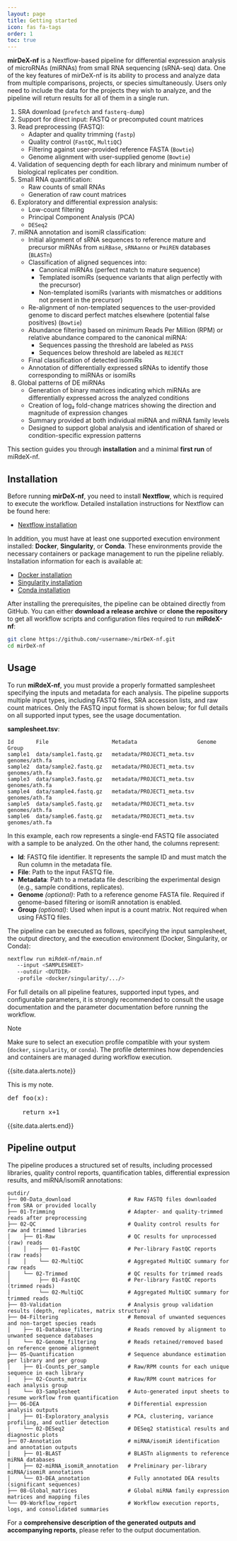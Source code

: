 ```yaml
---
layout: page
title: Getting started
icon: fas fa-tags
order: 1
toc: true
---
```


**mirDeX-nf** is a Nextflow-based pipeline for differential expression analysis of microRNAs (miRNAs) from small RNA sequencing (sRNA-seq) data. One of the key features of mirDeX-nf is its ability to process and analyze data from multiple comparisons, projects, or species simultaneously. Users only need to include the data for the projects they wish to analyze, and the pipeline will return results for all of them in a single run.

1. SRA download (`prefetch` and `fasterq-dump`)
2. Support for direct input: FASTQ or precomputed count matrices
3. Read preprocessing (FASTQ):
   - Adapter and quality trimming (`fastp`)
   - Quality control (`FastQC`, `MultiQC`)
   - Filtering against user-provided reference FASTA (`Bowtie`)
   - Genome alignment with user-supplied genome (`Bowtie`)
4. Validation of sequencing depth for each library and minimum number of biological replicates per condition.
5. Small RNA quantification:
   - Raw counts of small RNAs
   - Generation of raw count matrices
6. Exploratory and differential expression analysis:
   - Low-count filtering
   - Principal Component Analysis (PCA)
   - `DESeq2`
7. miRNA annotation and isomiR classification:
   - Initial alignment of sRNA sequences to reference mature and precursor miRNAs from `miRBase`, `sRNAanno` or `PmiREN` databases (`BLASTn`)
   - Classification of aligned sequences into:
     - Canonical miRNAs (perfect match to mature sequence)
     - Templated isomiRs (sequence variants that align perfectly with the precursor)
     - Non-templated isomiRs (variants with mismatches or additions not present in the precursor)
   - Re-alignment of non-templated sequences to the user-provided genome to discard perfect matches elsewhere (potential false positives) (`Bowtie`)
   - Abundance filtering based on minimum Reads Per Million (RPM) or relative abundance compared to the canonical miRNA:
     - Sequences passing the threshold are labeled as `PASS`
     - Sequences below threshold are labeled as `REJECT`
   - Final classification of detected isomiRs
   - Annotation of differentially expressed sRNAs to identify those corresponding to miRNAs or isomiRs
8. Global patterns of DE miRNAs
   - Generation of binary matrices indicating which miRNAs are differentially expressed across the analyzed conditions
   - Creation of log₂ fold-change matrices showing the direction and magnitude of expression changes
   - Summary provided at both individual miRNA and miRNA family levels
   - Designed to support global analysis and identification of shared or condition-specific expression patterns

This section guides you through **installation** and a minimal **first run** of miRdeX-nf.

## Installation

Before running **mirDeX-nf**, you need to install **Nextflow**, which is required to execute the workflow. Detailed installation instructions for Nextflow can be found here:

- [Nextflow installation](https://www.nextflow.io/docs/latest/getstarted.html)

In addition, you must have at least one supported execution environment installed: **Docker**, **Singularity**, or **Conda**. These environments provide the necessary containers or package management to run the pipeline reliably. Installation information for each is available at:

- [Docker installation](https://docs.docker.com/get-docker/)  
- [Singularity installation](https://docs.sylabs.io/guides/3.0/user-guide/installation.html)  
- [Conda installation](https://docs.conda.io/en/latest/)

After installing the prerequisites, the pipeline can be obtained directly from GitHub. You can either **download a release archive** or **clone the repository** to get all workflow scripts and configuration files required to run **miRdeX-nf**:

```bash
git clone https://github.com/<username>/mirDeX-nf.git
cd mirDeX-nf
```

## Usage

To run **miRdeX-nf**, you must provide a properly formatted samplesheet specifying the inputs and metadata for each analysis. The pipeline supports multiple input types, including FASTQ files, SRA accession lists, and raw count matrices. Only the FASTQ input format is shown below; for full details on all supported input types, see the usage documentation.

**samplesheet.tsv**:

```tsv
Id       File                    Metadata                   Genome             Group
sample1  data/sample1.fastq.gz   metadata/PROJECT1_meta.tsv genomes/ath.fa    
sample2  data/sample2.fastq.gz   metadata/PROJECT1_meta.tsv genomes/ath.fa    
sample3  data/sample3.fastq.gz   metadata/PROJECT1_meta.tsv genomes/ath.fa    
sample4  data/sample4.fastq.gz   metadata/PROJECT1_meta.tsv genomes/ath.fa    
sample5  data/sample5.fastq.gz   metadata/PROJECT1_meta.tsv genomes/ath.fa    
sample6  data/sample6.fastq.gz   metadata/PROJECT1_meta.tsv genomes/ath.fa    
```

In this example, each row represents a single-end FASTQ file associated with a sample to be analyzed. On the other hand, the columns represent:

- **Id**: FASTQ file identifier. It represents the sample ID and must match the Run column in the metadata file.
- **File**: Path to the input FASTQ file.
- **Metadata**: Path to a metadata file describing the experimental design (e.g., sample conditions, replicates).
- **Genome** *(optional)*: Path to a reference genome FASTA file. Required if genome-based filtering or isomiR annotation is enabled.
- **Group** *(optional)*: Used when input is a count matrix. Not required when using FASTQ files.

The pipeline can be executed as follows, specifying the input samplesheet, the output directory, and the execution environment (Docker, Singularity, or Conda):

```bash
nextflow run miRdeX-nf/main.nf
   --input <SAMPLESHEET>
   --outdir <OUTDIR>
   -profile <docker/singularity/.../>
```

For full details on all pipeline features, supported input types, and configurable parameters, it is strongly recommended to consult the usage documentation and the parameter documentation before running the workflow.

> [!Note]
> Make sure to select an execution profile compatible with your system (`docker`, `singularity`, or `conda`). The profile determines how dependencies and containers are managed during workflow execution.

{{site.data.alerts.note}}
<p>This is my note.</p>
<pre>
def foo(x):<br>
&nbsp;&nbsp;&nbsp;&nbsp;return x+1
</pre>
{{site.data.alerts.end}}

## Pipeline output

The pipeline produces a structured set of results, including processed libraries, quality control reports, quantification tables, differential expression results, and miRNA/isomiR annotations:

```text
outdir/
├── 00-Data_download                  # Raw FASTQ files downloaded from SRA or provided locally
├── 01-Trimming                       # Adapter- and quality-trimmed reads after preprocessing
├── 02-QC                             # Quality control results for raw and trimmed libraries
│    ├── 01-Raw                       # QC results for unprocessed (raw) reads
│    │    ├── 01-FastQC               # Per-library FastQC reports (raw reads)
│    │    └── 02-MultiQC              # Aggregated MultiQC summary for raw reads
│    └── 02-Trimmed                   # QC results for trimmed reads
│         ├── 01-FastQC               # Per-library FastQC reports (trimmed reads)
│         └── 02-MultiQC              # Aggregated MultiQC summary for trimmed reads
├── 03-Validation                     # Analysis group validation results (depth, replicates, matrix structure)
├── 04-Filtering                      # Removal of unwanted sequences and non-target species reads
│    ├── 01-Database_filtering        # Reads removed by alignment to unwanted sequence databases
│    └── 02-Genome_filtering          # Reads retained/removed based on reference genome alignment
├── 05-Quantification                 # Sequence abundance estimation per library and per group
│    ├── 01-Counts_per_sample         # Raw/RPM counts for each unique sequence in each library
│    ├── 02-Counts_matrix             # Raw/RPM count matrices for each analysis group
│    └── 03-Samplesheet               # Auto-generated input sheets to resume workflow from quantification
├── 06-DEA                            # Differential expression analysis outputs
│    ├── 01-Exploratory_analysis      # PCA, clustering, variance profiling, and outlier detection
│    └── 02-DESeq2                    # DESeq2 statistical results and diagnostic plots
├── 07-Annotation                     # miRNA/isomiR identification and annotation outputs
│    ├── 01-BLAST                     # BLASTn alignments to reference miRNA databases
│    ├── 02-miRNA_isomiR_annotation   # Preliminary per-library miRNA/isomiR annotations
│    └── 03-DEA_annotation            # Fully annotated DEA results (significant sequences)
├── 08-Global_matrices                # Global miRNA family expression matrices and mapping files
└── 09-Workflow_report                # Workflow execution reports, logs, and consolidated summaries
```

For a **comprehensive description of the generated outputs and accompanying reports**, please refer to the output documentation.
